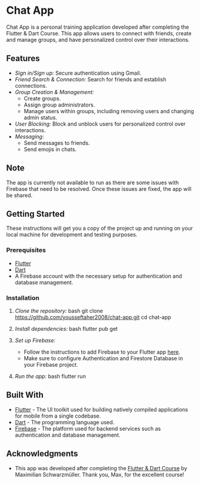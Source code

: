 # Chat App

Chat App is a personal training application developed after completing the Flutter & Dart Course. This app allows users to connect with friends, create and manage groups, and have personalized control over their interactions.

## Features

- *Sign in/Sign up:* Secure authentication using Gmail.
- *Friend Search & Connection:* Search for friends and establish connections.
- *Group Creation & Management:* 
  - Create groups.
  - Assign group administrators.
  - Manage users within groups, including removing users and changing admin status.
- *User Blocking:* Block and unblock users for personalized control over interactions.
- *Messaging:* 
  - Send messages to friends.
  - Send emojis in chats.

## Note

The app is currently not available to run as there are some issues with Firebase that need to be resolved. Once these issues are fixed, the app will be shared.

## Getting Started

These instructions will get you a copy of the project up and running on your local machine for development and testing purposes.

### Prerequisites

- [Flutter](https://flutter.dev/docs/get-started/install)
- [Dart](https://dart.dev/get-dart)
- A Firebase account with the necessary setup for authentication and database management.

### Installation

1. *Clone the repository:*
    bash
    git clone https://github.com/yousseftaher2008/chat-app.git
    cd chat-app
    

2. *Install dependencies:*
    bash
    flutter pub get
    

3. *Set up Firebase:*
    - Follow the instructions to add Firebase to your Flutter app [here](https://firebase.google.com/docs/flutter/setup).
    - Make sure to configure Authentication and Firestore Database in your Firebase project.

4. *Run the app:*
    bash
    flutter run
    

## Built With

- [Flutter](https://flutter.dev/) - The UI toolkit used for building natively compiled applications for mobile from a single codebase.
- [Dart](https://dart.dev/) - The programming language used.
- [Firebase](https://firebase.google.com/) - The platform used for backend services such as authentication and database management.

## Acknowledgments

- This app was developed after completing the [Flutter & Dart Course](https://www.udemy.com/course/learn-flutter-dart-to-build-ios-android-apps/) by Maximilian Schwarzmüller. Thank you, Max, for the excellent course!
